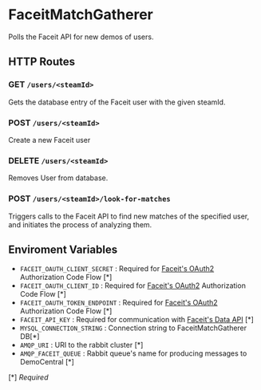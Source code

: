 # FaceitMatchGatherer
Polls the Faceit API for new demos of users.

## HTTP Routes

### GET `/users/<steamId>`
Gets the database entry of the Faceit user with the given steamId.

### POST `/users/<steamId>`
Create a new Faceit user 

### DELETE `/users/<steamId>`
Removes User from database.

### POST `/users/<steamId>/look-for-matches`
Triggers calls to the Faceit API to find new matches of the specified user, and initiates the process of analyzing them.


## Enviroment Variables

- `FACEIT_OAUTH_CLIENT_SECRET` : 
Required for [Faceit's OAuth2](https://developers-support.faceit.com/hc/en-us/articles/115001594504-FACEIT-Connect-Documentation) Authorization Code Flow [*]
- `FACEIT_OAUTH_CLIENT_ID` : 
Required for [Faceit's OAuth2](https://developers-support.faceit.com/hc/en-us/articles/115001594504-FACEIT-Connect-Documentation) Authorization Code Flow [*]
- `FACEIT_OAUTH_TOKEN_ENDPOINT` : 
Required for [Faceit's OAuth2](https://developers-support.faceit.com/hc/en-us/articles/115001594504-FACEIT-Connect-Documentation) Authorization Code Flow [*]
- `FACEIT_API_KEY` : 
Required for communication with [Faceit's Data API](https://developers.faceit.com/docs/tools/data-api) [*]
- `MYSQL_CONNECTION_STRING` : Connection string to FaceitMatchGatherer DB[*]
- `AMQP_URI` : URI to the rabbit cluster [*]
- `AMQP_FACEIT_QUEUE` : Rabbit queue's name for producing messages to DemoCentral [*]

[*] *Required*
